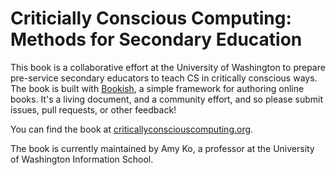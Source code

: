 # Criticially Conscious Computing: Methods for Secondary Education

This book is a collaborative effort at the University of Washington to prepare pre-service secondary educators to teach CS in critically conscious ways. The book is built with [Bookish](https://github.com/amyjko/bookish), a simple framework for authoring online books. It's a living document, and a community effort, and so please submit issues, pull requests, or other feedback!

You can find the book at [criticallyconsciouscomputing.org](https://criticallyconsciouscomputing.org).

The book is currently maintained by Amy Ko, a professor at the University of Washington Information School.
